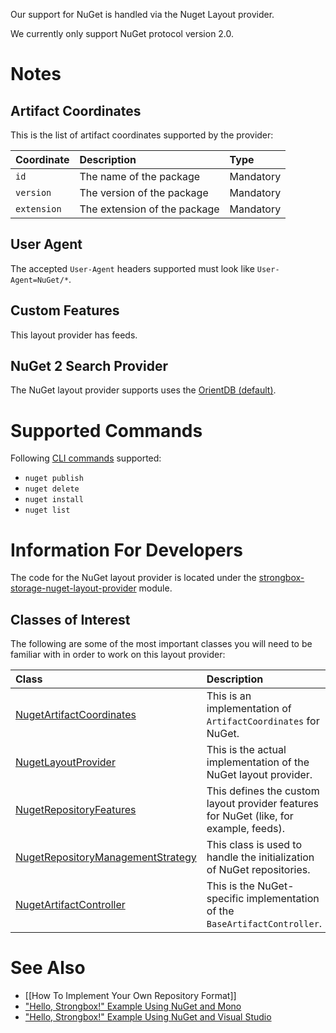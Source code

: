 Our support for NuGet is handled via the Nuget Layout provider.

We currently only support NuGet protocol version 2.0.

# Notes

## Artifact Coordinates

This is the list of artifact coordinates supported by the provider:

| Coordinate | Description | Type |
|:-----------|:------------|:-----|
| `id` | The name of the package | Mandatory |
| `version` | The version of the package | Mandatory |
| `extension` | The extension of the package | Mandatory |

## User Agent

The accepted `User-Agent` headers supported must look like `User-Agent=NuGet/*`.

## Custom Features

This layout provider has feeds.

## NuGet 2 Search Provider

The NuGet layout provider supports uses the [OrientDB (default)](https://github.com/strongbox/strongbox/wiki/Searching#orientdbsearchprovider).

# Supported Commands

Following [CLI commands](https://docs.microsoft.com/ru-ru/nuget/tools/nuget-exe-cli-reference#commands-and-applicability) supported:
- `nuget publish`
- `nuget delete`
- `nuget install`
- `nuget list`

# Information For Developers

The code for the NuGet layout provider is located under the [strongbox-storage-nuget-layout-provider](https://github.com/strongbox/strongbox/tree/master/strongbox-storage/strongbox-storage-layout-providers/strongbox-storage-nuget-layout-provider) module.

## Classes of Interest

The following are some of the most important classes you will need to be familiar with in order to work on this layout provider:

| Class | Description |
|:-----------|:------------|
| [NugetArtifactCoordinates](https://github.com/strongbox/strongbox/blob/master/strongbox-storage/strongbox-storage-layout-providers/strongbox-storage-nuget-layout-provider/src/main/java/org/carlspring/strongbox/artifact/coordinates/NugetArtifactCoordinates.java) | This is an implementation of `ArtifactCoordinates` for NuGet. |
| [NugetLayoutProvider](https://github.com/strongbox/strongbox/blob/master/strongbox-storage/strongbox-storage-layout-providers/strongbox-storage-nuget-layout-provider/src/main/java/org/carlspring/strongbox/providers/layout/NugetLayoutProvider.java) | This is the actual implementation of the NuGet layout provider. |
| [NugetRepositoryFeatures](https://github.com/strongbox/strongbox/blob/master/strongbox-storage/strongbox-storage-layout-providers/strongbox-storage-nuget-layout-provider/src/main/java/org/carlspring/strongbox/repository/NugetRepositoryFeatures.java) | This defines the custom layout provider features for NuGet (like, for example, feeds). |
| [NugetRepositoryManagementStrategy](https://github.com/strongbox/strongbox/blob/master/strongbox-storage/strongbox-storage-layout-providers/strongbox-storage-nuget-layout-provider/src/main/java/org/carlspring/strongbox/repository/NugetRepositoryManagementStrategy.java) | This class is used to handle the initialization of NuGet repositories. |
| [NugetArtifactController](https://github.com/strongbox/strongbox/blob/master/strongbox-web-core/src/main/java/org/carlspring/strongbox/controllers/nuget/NugetArtifactController.java) | This is the NuGet-specific implementation of the `BaseArtifactController`. |

# See Also
* [[How To Implement Your Own Repository Format]]
* ["Hello, Strongbox!" Example Using NuGet and Mono](https://github.com/strongbox/strongbox-examples/tree/master/hello-strongbox-nuget-mono)
* ["Hello, Strongbox!" Example Using NuGet and Visual Studio](https://github.com/strongbox/strongbox-examples/tree/master/hello-strongbox-nuget-visual-studio)
